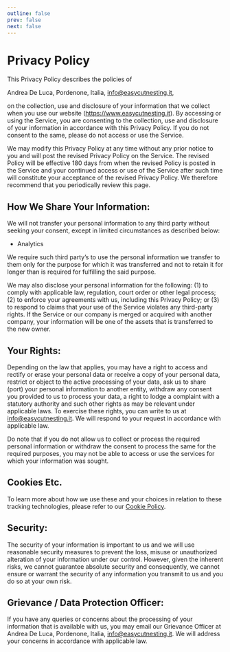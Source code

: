 ```yaml
---
outline: false
prev: false
next: false
---
```


# Privacy Policy

This Privacy Policy describes the policies of

Andrea De Luca,
Pordenone, Italia,
info@easycutnesting.it,

on the collection, use and disclosure of your information that we collect when you use our website (https://www.easycutnesting.it). By accessing or using the Service, you are consenting to the collection, use and disclosure of your information in accordance with this Privacy Policy. If you do not consent to the same, please do not access or use the Service.

We may modify this Privacy Policy at any time without any prior notice to you and will post the revised Privacy Policy on the Service. The revised Policy will be effective 180 days from when the revised Policy is posted in the Service and your continued access or use of the Service after such time will constitute your acceptance of the revised Privacy Policy. We therefore recommend that you periodically review this page.

## How We Share Your Information:

We will not transfer your personal information to any third party without seeking your consent, except in limited circumstances as described below:

- Analytics

We require such third party’s to use the personal information we transfer to them only for the purpose for which it was transferred and not to retain it for longer than is required for fulfilling the said purpose.

We may also disclose your personal information for the following: (1) to comply with applicable law, regulation, court order or other legal process; (2) to enforce your agreements with us, including this Privacy Policy; or (3) to respond to claims that your use of the Service violates any third-party rights. If the Service or our company is merged or acquired with another company, your information will be one of the assets that is transferred to the new owner.

## Your Rights:

Depending on the law that applies, you may have a right to access and rectify or erase your personal data or receive a copy of your personal data, restrict or object to the active processing of your data, ask us to share (port) your personal information to another entity, withdraw any consent you provided to us to process your data, a right to lodge a complaint with a statutory authority and such other rights as may be relevant under applicable laws. To exercise these rights, you can write to us at info@easycutnesting.it. We will respond to your request in accordance with applicable law.

Do note that if you do not allow us to collect or process the required personal information or withdraw the consent to process the same for the required purposes, you may not be able to access or use the services for which your information was sought.

## Cookies Etc.

To learn more about how we use these and your choices in relation to these tracking technologies, please refer to our [Cookie Policy](/cookie-policy).

## Security:

The security of your information is important to us and we will use reasonable security measures to prevent the loss, misuse or unauthorized alteration of your information under our control. However, given the inherent risks, we cannot guarantee absolute security and consequently, we cannot ensure or warrant the security of any information you transmit to us and you do so at your own risk.

## Grievance / Data Protection Officer:

If you have any queries or concerns about the processing of your information that is available with us, you may email our Grievance Officer at Andrea De Luca, Pordenone, Italia, info@easycutnesting.it. We will address your concerns in accordance with applicable law.
